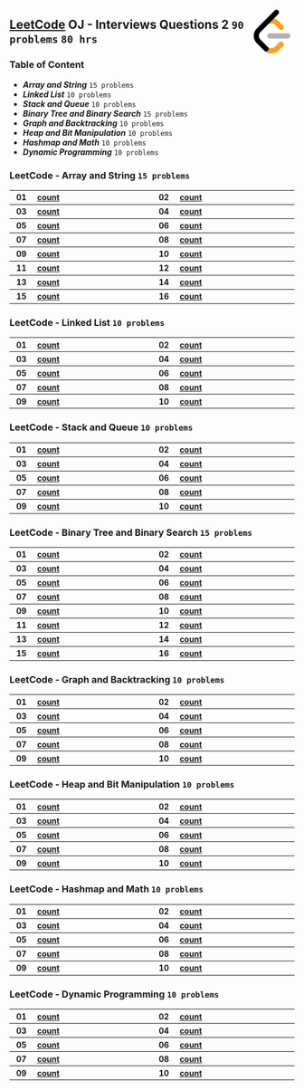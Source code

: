 <img align="right" width="80" src="/logos/leetcode.png"></img>

## [LeetCode](https://leetcode.com/) OJ - Interviews Questions 2 `90 problems` `80 hrs`

### Table of Content

- ***Array and String***               `15 problems`
- ***Linked List***                    `10 problems`
- ***Stack and Queue***                `10 problems`
- ***Binary Tree and Binary Search***  `15 problems`
- ***Graph and Backtracking***         `10 problems`
- ***Heap and Bit Manipulation***      `10 problems`
- ***Hashmap and Math***               `10 problems`
- ***Dynamic Programming***            `10 problems`

### LeetCode - Array and String `15 problems`

<table>
    <tbody>
        <tr>
<th align="center" width="50px">01</th><th align="left" width="550px"><a href="https">count</a></th>
<th align="center" width="50px">02</th><th align="left" width="550px"><a href="https">count</a></th>
        </tr>
        <tr>
<th align="center" width="50px">03</th><th align="left" width="550px"><a href="https">count</a></th>
<th align="center" width="50px">04</th><th align="left" width="550px"><a href="https">count</a></th>
        </tr>
        <tr>
<th align="center" width="50px">05</th><th align="left" width="550px"><a href="https">count</a></th>
<th align="center" width="50px">06</th><th align="left" width="550px"><a href="https">count</a></th>
        </tr>
        <tr>
<th align="center" width="50px">07</th><th align="left" width="550px"><a href="https">count</a></th>
<th align="center" width="50px">08</th><th align="left" width="550px"><a href="https">count</a></th>
        </tr>
        <tr>
<th align="center" width="50px">09</th><th align="left" width="550px"><a href="https">count</a></th>
<th align="center" width="50px">10</th><th align="left" width="550px"><a href="https">count</a></th>
        </tr>
        <tr>
<th align="center" width="50px">11</th><th align="left" width="550px"><a href="https">count</a></th>
<th align="center" width="50px">12</th><th align="left" width="550px"><a href="https">count</a></th>
        </tr>
        <tr>
<th align="center" width="50px">13</th><th align="left" width="550px"><a href="https">count</a></th>
<th align="center" width="50px">14</th><th align="left" width="550px"><a href="https">count</a></th>
        </tr>
        <tr>
<th align="center" width="50px">15</th><th align="left" width="550px"><a href="https">count</a></th>
<th align="center" width="50px">16</th><th align="left" width="550px"><a href="https">count</a></th>
        </tr>
    </tbody>
</table>

### LeetCode - Linked List `10 problems`

<table>
    <tbody>
        <tr>
<th align="center" width="50px">01</th><th align="left" width="550px"><a href="https">count</a></th>
<th align="center" width="50px">02</th><th align="left" width="550px"><a href="https">count</a></th>
        </tr>
        <tr>
<th align="center" width="50px">03</th><th align="left" width="550px"><a href="https">count</a></th>
<th align="center" width="50px">04</th><th align="left" width="550px"><a href="https">count</a></th>
        </tr>
        <tr>
<th align="center" width="50px">05</th><th align="left" width="550px"><a href="https">count</a></th>
<th align="center" width="50px">06</th><th align="left" width="550px"><a href="https">count</a></th>
        </tr>
        <tr>
<th align="center" width="50px">07</th><th align="left" width="550px"><a href="https">count</a></th>
<th align="center" width="50px">08</th><th align="left" width="550px"><a href="https">count</a></th>
        </tr>
        <tr>
<th align="center" width="50px">09</th><th align="left" width="550px"><a href="https">count</a></th>
<th align="center" width="50px">10</th><th align="left" width="550px"><a href="https">count</a></th>
        </tr>
    </tbody>
</table>

### LeetCode - Stack and Queue `10 problems`

<table>
    <tbody>
        <tr>
<th align="center" width="50px">01</th><th align="left" width="550px"><a href="https">count</a></th>
<th align="center" width="50px">02</th><th align="left" width="550px"><a href="https">count</a></th>
        </tr>
        <tr>
<th align="center" width="50px">03</th><th align="left" width="550px"><a href="https">count</a></th>
<th align="center" width="50px">04</th><th align="left" width="550px"><a href="https">count</a></th>
        </tr>
        <tr>
<th align="center" width="50px">05</th><th align="left" width="550px"><a href="https">count</a></th>
<th align="center" width="50px">06</th><th align="left" width="550px"><a href="https">count</a></th>
        </tr>
        <tr>
<th align="center" width="50px">07</th><th align="left" width="550px"><a href="https">count</a></th>
<th align="center" width="50px">08</th><th align="left" width="550px"><a href="https">count</a></th>
        </tr>
        <tr>
<th align="center" width="50px">09</th><th align="left" width="550px"><a href="https">count</a></th>
<th align="center" width="50px">10</th><th align="left" width="550px"><a href="https">count</a></th>
        </tr>
    </tbody>
</table>

### LeetCode - Binary Tree and Binary Search `15 problems`

<table>
    <tbody>
        <tr>
<th align="center" width="50px">01</th><th align="left" width="550px"><a href="https">count</a></th>
<th align="center" width="50px">02</th><th align="left" width="550px"><a href="https">count</a></th>
        </tr>
        <tr>
<th align="center" width="50px">03</th><th align="left" width="550px"><a href="https">count</a></th>
<th align="center" width="50px">04</th><th align="left" width="550px"><a href="https">count</a></th>
        </tr>
        <tr>
<th align="center" width="50px">05</th><th align="left" width="550px"><a href="https">count</a></th>
<th align="center" width="50px">06</th><th align="left" width="550px"><a href="https">count</a></th>
        </tr>
        <tr>
<th align="center" width="50px">07</th><th align="left" width="550px"><a href="https">count</a></th>
<th align="center" width="50px">08</th><th align="left" width="550px"><a href="https">count</a></th>
        </tr>
        <tr>
<th align="center" width="50px">09</th><th align="left" width="550px"><a href="https">count</a></th>
<th align="center" width="50px">10</th><th align="left" width="550px"><a href="https">count</a></th>
        </tr>
        <tr>
<th align="center" width="50px">11</th><th align="left" width="550px"><a href="https">count</a></th>
<th align="center" width="50px">12</th><th align="left" width="550px"><a href="https">count</a></th>
        </tr>
        <tr>
<th align="center" width="50px">13</th><th align="left" width="550px"><a href="https">count</a></th>
<th align="center" width="50px">14</th><th align="left" width="550px"><a href="https">count</a></th>
        </tr>
        <tr>
<th align="center" width="50px">15</th><th align="left" width="550px"><a href="https">count</a></th>
<th align="center" width="50px">16</th><th align="left" width="550px"><a href="https">count</a></th>
        </tr>
    </tbody>
</table>

### LeetCode - Graph and Backtracking `10 problems`

<table>
    <tbody>
        <tr>
<th align="center" width="50px">01</th><th align="left" width="550px"><a href="https">count</a></th>
<th align="center" width="50px">02</th><th align="left" width="550px"><a href="https">count</a></th>
        </tr>
        <tr>
<th align="center" width="50px">03</th><th align="left" width="550px"><a href="https">count</a></th>
<th align="center" width="50px">04</th><th align="left" width="550px"><a href="https">count</a></th>
        </tr>
        <tr>
<th align="center" width="50px">05</th><th align="left" width="550px"><a href="https">count</a></th>
<th align="center" width="50px">06</th><th align="left" width="550px"><a href="https">count</a></th>
        </tr>
        <tr>
<th align="center" width="50px">07</th><th align="left" width="550px"><a href="https">count</a></th>
<th align="center" width="50px">08</th><th align="left" width="550px"><a href="https">count</a></th>
        </tr>
        <tr>
<th align="center" width="50px">09</th><th align="left" width="550px"><a href="https">count</a></th>
<th align="center" width="50px">10</th><th align="left" width="550px"><a href="https">count</a></th>
        </tr>
    </tbody>
</table>

### LeetCode - Heap and Bit Manipulation `10 problems`

<table>
    <tbody>
        <tr>
<th align="center" width="50px">01</th><th align="left" width="550px"><a href="https">count</a></th>
<th align="center" width="50px">02</th><th align="left" width="550px"><a href="https">count</a></th>
        </tr>
        <tr>
<th align="center" width="50px">03</th><th align="left" width="550px"><a href="https">count</a></th>
<th align="center" width="50px">04</th><th align="left" width="550px"><a href="https">count</a></th>
        </tr>
        <tr>
<th align="center" width="50px">05</th><th align="left" width="550px"><a href="https">count</a></th>
<th align="center" width="50px">06</th><th align="left" width="550px"><a href="https">count</a></th>
        </tr>
        <tr>
<th align="center" width="50px">07</th><th align="left" width="550px"><a href="https">count</a></th>
<th align="center" width="50px">08</th><th align="left" width="550px"><a href="https">count</a></th>
        </tr>
        <tr>
<th align="center" width="50px">09</th><th align="left" width="550px"><a href="https">count</a></th>
<th align="center" width="50px">10</th><th align="left" width="550px"><a href="https">count</a></th>
        </tr>
    </tbody>
</table>

### LeetCode - Hashmap and Math `10 problems`

<table>
    <tbody>
        <tr>
<th align="center" width="50px">01</th><th align="left" width="550px"><a href="https">count</a></th>
<th align="center" width="50px">02</th><th align="left" width="550px"><a href="https">count</a></th>
        </tr>
        <tr>
<th align="center" width="50px">03</th><th align="left" width="550px"><a href="https">count</a></th>
<th align="center" width="50px">04</th><th align="left" width="550px"><a href="https">count</a></th>
        </tr>
        <tr>
<th align="center" width="50px">05</th><th align="left" width="550px"><a href="https">count</a></th>
<th align="center" width="50px">06</th><th align="left" width="550px"><a href="https">count</a></th>
        </tr>
        <tr>
<th align="center" width="50px">07</th><th align="left" width="550px"><a href="https">count</a></th>
<th align="center" width="50px">08</th><th align="left" width="550px"><a href="https">count</a></th>
        </tr>
        <tr>
<th align="center" width="50px">09</th><th align="left" width="550px"><a href="https">count</a></th>
<th align="center" width="50px">10</th><th align="left" width="550px"><a href="https">count</a></th>
        </tr>
    </tbody>
</table>

### LeetCode - Dynamic Programming `10 problems`

<table>
    <tbody>
        <tr>
<th align="center" width="50px">01</th><th align="left" width="550px"><a href="https">count</a></th>
<th align="center" width="50px">02</th><th align="left" width="550px"><a href="https">count</a></th>
        </tr>
        <tr>
<th align="center" width="50px">03</th><th align="left" width="550px"><a href="https">count</a></th>
<th align="center" width="50px">04</th><th align="left" width="550px"><a href="https">count</a></th>
        </tr>
        <tr>
<th align="center" width="50px">05</th><th align="left" width="550px"><a href="https">count</a></th>
<th align="center" width="50px">06</th><th align="left" width="550px"><a href="https">count</a></th>
        </tr>
        <tr>
<th align="center" width="50px">07</th><th align="left" width="550px"><a href="https">count</a></th>
<th align="center" width="50px">08</th><th align="left" width="550px"><a href="https">count</a></th>
        </tr>
        <tr>
<th align="center" width="50px">09</th><th align="left" width="550px"><a href="https">count</a></th>
<th align="center" width="50px">10</th><th align="left" width="550px"><a href="https">count</a></th>
        </tr>
    </tbody>
</table>
